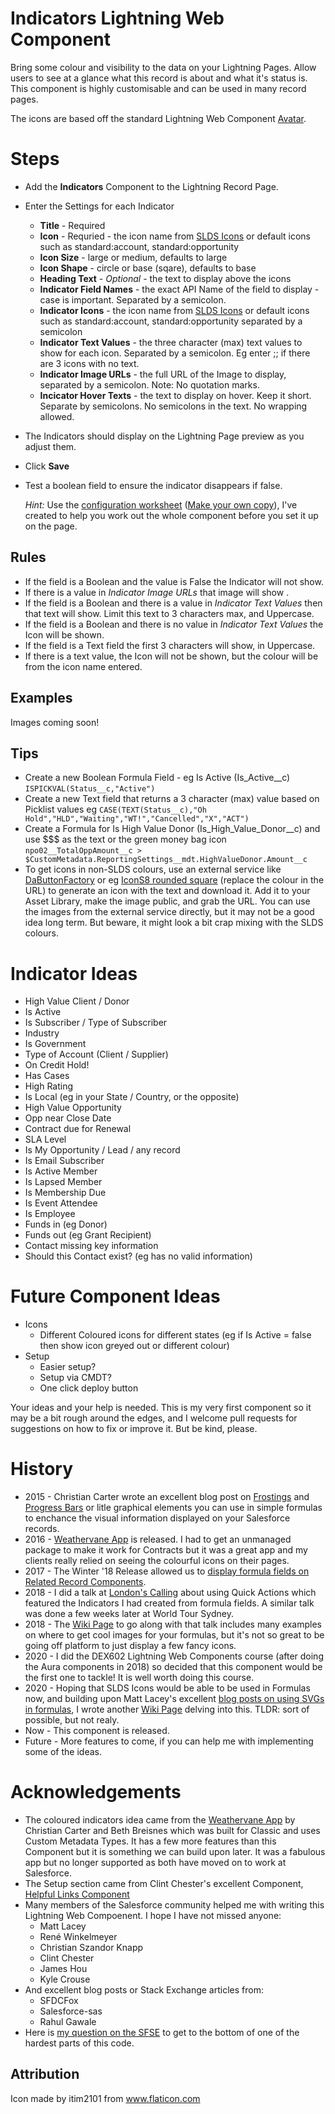 # Indicators Lightning Web Component

Bring some colour and visibility to the data on your Lightning Pages. Allow users to see at a glance what this record is about and what it's status is. This component is highly customisable and can be used in many record pages. 

The icons are based off the standard Lightning Web Component [Avatar](https://developer.salesforce.com/docs/component-library/bundle/lightning-avatar/example).

# Steps

* Add the **Indicators** Component to the Lightning Record Page. 
* Enter the Settings for each Indicator
  * **Title** - Required
  * **Icon** - Requried - the icon name from [SLDS Icons](https://www.lightningdesignsystem.com/icons/) or default icons such as standard:account, standard:opportunity
  * **Icon Size** - large or medium, defaults to large
  * **Icon Shape** - circle or base (sqare), defaults to base
  * **Heading Text** - _Optional_ - the text to display above the icons
  * **Indicator Field Names** - the exact API Name of the field to display - case is important. Separated by a semicolon. 
  * **Indicator Icons** - the icon name from [SLDS Icons](https://www.lightningdesignsystem.com/icons/) or default icons such as standard:account, standard:opportunity separated by a semicolon
  * **Indicator Text Values** - the three character (max) text values to show for each icon. Separated by a semicolon. Eg enter ;; if there are 3 icons with no text.
  * **Indicator Image URLs** - the full URL of the Image to display, separated by a semicolon. Note: No quotation marks. 
  * **Incicator Hover Texts** - the text to display on hover. Keep it short. Separate by semicolons. No semicolons in the text. No wrapping allowed. 
* The Indicators should display on the Lightning Page preview as you adjust them. 
* Click **Save**
* Test a boolean field to ensure the indicator disappears if false.

  _Hint:_ Use the [configuration worksheet](https://docs.google.com/spreadsheets/d/1e-Qxi0MY9An9Hb9mHPVxFom--HCNK6xNRkWO12xRxg0/edit?usp=sharing) ([Make your own copy](https://docs.google.com/spreadsheets/d/1e-Qxi0MY9An9Hb9mHPVxFom--HCNK6xNRkWO12xRxg0/copy)), I've created to help you work out the whole component before you set it up on the page.

## Rules

* If the field is a Boolean and the value is False the Indicator will not show.
* If there is a value in *Indicator Image URLs* that image will show .
* If the field is a Boolean and there is a value in *Indicator Text Values* then that text will show. Limit this text to 3 characters max, and Uppercase. 
* If the field is a Boolean and there is no value in *Indicator Text Values* the Icon will be shown.
* If the field is a Text field the first 3 characters will show, in Uppercase.
* If there is a text value, the Icon will not be shown, but the colour will be from the icon name entered.

## Examples

Images coming soon! 

## Tips
* Create a new Boolean Formula Field - eg Is Active (Is_Active__c)
```ISPICKVAL(Status__c,"Active")```
* Create a new Text field that returns a 3 character (max) value based on Picklist values eg
```CASE(TEXT(Status__c),"Oh Hold","HLD","Waiting","WT!","Cancelled","X","ACT")```
* Create a Formula for Is High Value Donor (Is_High_Value_Donor__c) and use $$$ as the text or the green money bag icon
```npo02__TotalOppAmount__c > $CustomMetadata.ReportingSettings__mdt.HighValueDonor.Amount__c```
* To get icons in non-SLDS colours, use an external service like [DaButtonFactory](https://www.clickminded.com/button-generator/) or eg [IconS8 rounded square](https://img.icons8.com/ios-filled/50/cd0000/rounded-square.png) (replace the colour in the URL) to generate an icon with the text and download it. Add it to your Asset Library, make the image public, and grab the URL. You can use the images from the external service directly, but it may not be a good idea long term. But beware, it might look a bit crap mixing with the SLDS colours. 

# Indicator Ideas
* High Value Client / Donor
* Is Active
* Is Subscriber / Type of Subscriber
* Industry
* Is Government
* Type of Account (Client / Supplier)
* On Credit Hold!
* Has Cases
* High Rating
* Is Local (eg in your State / Country, or the opposite)
* High Value Opportunity
* Opp near Close Date
* Contract due for Renewal
* SLA Level
* Is My Opportunity / Lead / any record
* Is Email Subscriber
* Is Active Member
* Is Lapsed Member
* Is Membership Due
* Is Event Attendee
* Is Employee
* Funds in (eg Donor)
* Funds out (eg Grant Recipient)
* Contact missing key information
* Should this Contact exist? (eg has no valid information)

# Future Component Ideas

* Icons
  * Different Coloured icons for different states (eg if Is Active = false then show icon greyed out or different colour)
* Setup
  * Easier setup?
  * Setup via CMDT?
  * One click deploy button

Your ideas and your help is needed. This is my very first component so it may be a bit rough around the edges, and I welcome pull requests for suggestions on how to fix or improve it. But be kind, please. 

# History

* 2015 - Christian Carter wrote an excellent blog post on [Frostings](https://cdcarter.github.io/admin/2015/11/12/frosting) and [Progress Bars](https://cdcarter.github.io/admin/2016/02/15/progress-bar) or litle graphical elements you can use in simple formulas to enchance the visual information displayed on your Salesforce records.
* 2016 - [Weathervane App](https://github.com/bigthinks/weathervane) is released. I had to get an unmanaged package to make it work for Contracts but it was a great app and my clients really relied on seeing the colourful icons on their pages. 
* 2017 - The Winter '18 Release allowed us to [display formula fields on Related Record Components](https://success.salesforce.com/ideaView?id=08730000000Dm7sAAC).
* 2018 - I did a talk at [London's Calling](https://www.youtube.com/watch?v=JPgZKdwZMxU) about using Quick Actions which featured the Indicators I had created from formula fields. A similar talk was done a few weeks later at World Tour Sydney.
* 2018 - The [Wiki Page](https://tddprojects.atlassian.net/wiki/x/KQBHDg) to go along with that talk includes many examples on where to get cool images for your formulas, but it's not so great to be going off platform to just display a few fancy icons. 
* 2020 - I did the DEX602 Lightning Web Components course (after doing the Aura components in 2018) so decided that this component would be the first one to tackle! It is well worth doing this course. 
* 2020 - Hoping that SLDS Icons would be able to be used in Formulas now, and building upon Matt Lacey's excellent [blog posts on using SVGs in formulas](https://laceysnr.com/formula-controlled-graphics-on-salesforce-1/), I wrote another [Wiki Page](https://tddprojects.atlassian.net/wiki/x/BQCHOw) delving into this. TLDR: sort of possible, but not realy. 
* Now - This component is released.
* Future - More features to come, if you can help me with implementing some of the ideas. 

# Acknowledgements

* The coloured indicators idea came from the [Weathervane App](https://github.com/bigthinks/weathervane) by Christian Carter and Beth Breisnes which was built for Classic and uses Custom Metadata Types. It has a few more features than this Component but it is something we can build upon later. It was a fabulous app but no longer supported as both have moved on to work at Salesforce. 
* The Setup section came from Clint Chester's excellent Component, [Helpful Links Component](https://github.com/edgewatercricketclub/helpful-links-component) 
* Many members of the Salesforce community helped me with writing this Lightning Web Compoenent. I hope I have not missed anyone:
  * Matt Lacey
  * René Winkelmeyer
  * Christian Szandor Knapp
  * Clint Chester
  * James Hou
  * Kyle Crouse
* And excellent blog posts or Stack Exchange articles from:
  * SFDCFox
  * Salesforce-sas
  * Rahul Gawale
* Here is [my question on the SFSE](https://salesforce.stackexchange.com/questions/307055/simplest-way-to-display-values-from-field-names-listed-in-design-attributes) to get to the bottom of one of the hardest parts of this code.

## Attribution
Icon made by itim2101 from www.flaticon.com
